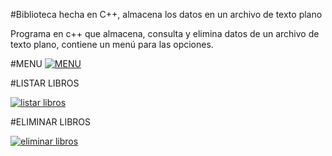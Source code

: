 #Biblioteca hecha en C++, almacena los datos en un archivo de texto plano

Programa en c++ que almacena, consulta y elimina datos de un archivo de texto plano, contiene un menú para las opciones.

#MENU
[![MENU](https://image.ibb.co/nGHdUn/menu.png "MENU")](https://image.ibb.co/nGHdUn/menu.png "MENU")

#LISTAR LIBROS

[![listar libros](https://image.ibb.co/iGJVaS/agregar_libros.png "listar libros")](https://image.ibb.co/iGJVaS/agregar_libros.png "listar libros")

#ELIMINAR LIBROS

[![eliminar libros](https://image.ibb.co/iYH1h7/eliminar.png "eliminar libros")](https://image.ibb.co/iYH1h7/eliminar.png "eliminar libros")

